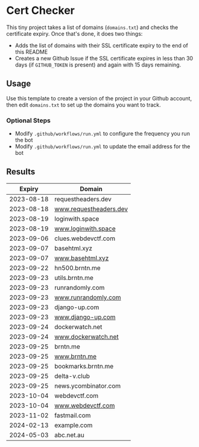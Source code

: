 # Cert Checker

This tiny project takes a list of domains (`domains.txt`) and checks the certificate expiry. Once that's done, it does two things:

- Adds the list of domains with their SSL certificate expiry to the end of this README
- Creates a new Github Issue if the SSL certificate expires in less than 30 days (if `GITHUB_TOKEN` is present) and again with 15 days remaining.


## Usage

Use this template to create a version of the project in your Github account, then edit `domains.txt` to set up the domains you want to track.


### Optional Steps

- Modify `.github/workflows/run.yml` to configure the frequency you run the bot
- Modify `.github/workflows/run.yml` to update the email address for the bot

## Results

| Expiry    | Domain   |
|-----------|----------|
| 2023-08-18 | requestheaders.dev |
| 2023-08-18 | www.requestheaders.dev |
| 2023-08-19 | loginwith.space |
| 2023-08-19 | www.loginwith.space |
| 2023-09-06 | clues.webdevctf.com |
| 2023-09-07 | basehtml.xyz |
| 2023-09-07 | www.basehtml.xyz |
| 2023-09-22 | hn500.brntn.me |
| 2023-09-23 | utils.brntn.me |
| 2023-09-23 | runrandomly.com |
| 2023-09-23 | www.runrandomly.com |
| 2023-09-23 | django-up.com |
| 2023-09-23 | www.django-up.com |
| 2023-09-24 | dockerwatch.net |
| 2023-09-24 | www.dockerwatch.net |
| 2023-09-25 | brntn.me |
| 2023-09-25 | www.brntn.me |
| 2023-09-25 | bookmarks.brntn.me |
| 2023-09-25 | delta-v.club |
| 2023-09-25 | news.ycombinator.com |
| 2023-10-04 | webdevctf.com |
| 2023-10-04 | www.webdevctf.com |
| 2023-11-02 | fastmail.com |
| 2024-02-13 | example.com |
| 2024-05-03 | abc.net.au |
